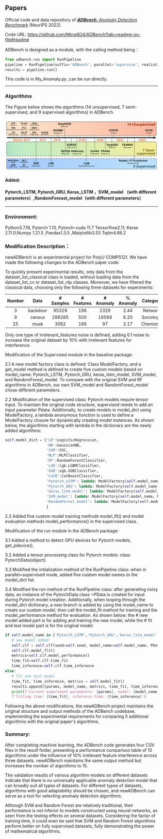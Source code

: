 ##  Papers 
Official code and data repository of [_**ADBench**: Anomaly Detection Benchmark_](https://arxiv.org/abs/2206.09426) (NeurIPS 2022).

Code URL:  https://github.com/Minqi824/ADBench?tab=readme-ov-file#readme

ADBench is designed as a module, with the calling method being：
```python
from adbench.run import RunPipeline
pipeline = RunPipeline(suffix='ADBench', parallel='supervise', realistic_synthetic_mode=None, noise_type='irrelevant_features')
results = pipeline.run()
```  
This code is in My_Anomaly.py ,can be run directly.
****


### Algorithms

The Figure below shows the algorithms (14 unsupervised, 7 semi-supervised, and 9 supervised algorithms) in ADBench.

![Algorithms](figs/Algorithms.png)

#### Added:
#### Pytorch_LSTM, Pytorch_GRU, Keras_LSTM ，SVM_model （with different parameters）,RandomForeast_model（with different parameters）
----

### Environment:
Python3.7.16, Pytorch 1.13, Pytorch-cuda 11.7 Tensorflow2.11, Keras 2.11.0,Numpy 1.21.5 ,Pandas1.3.5 ,Matplotlib3.53 Tqdm4.66.2

### Modification Description：
newADBench is an experimental project for PolyU COMP5121. We have made the following changes to the ADBench paper code:

To quickly present experimental results, only data from the dataset_list_classical class is loaded, without loading data from the dataset_list_cv or dataset_list_nlp classes. Moreover, we have filtered the classical data, choosing only the following three datasets for experiments:

| Number | Data | # Samples | # Features | # Anomaly | % Anomaly | Category |
|:--:|:---:|:---------:|:----------:|:---------:|:---------:|:---:|
|3| backdoor|   95329   |    196     |   2329    |   2.44    | Network|
|9|census|  299285   |    500     |   18568   |   6.20    | Sociology|
|25| musk                                 |   3062    |    166     |    97     |   3.17    | Chemistry   |      

Only one type of irrelevant_features noise is defined, adding 0.1 noise to increase the original dataset by 10% with irrelevant features for interference.

Modification of the Supervised module in the baseline package:

2.1 A new model factory class is defined: Class ModelFactory, and a get_model method is defined to create five custom models based on model_name: Pytorch_LSTM, Pytorch_GRU, keras_lstm_model, SVM_model, and RandomForest_model. To compare with the original SVM and RF algorithms in ADBench, our own SVM_model and RandomForest_model chose different parameters.

2.2 Modification of the supervised class: Pytorch models require tensor input. To maintain the original code structure, supervised needs to add an input parameter Pdata. Additionally, to create models in model_dict using ModelFactory, a lambda anonymous function is used to define a ModelFactory closure for dynamically creating model instances. As shown below, the algorithms starting with lambda in the dictionary are the newly added algorithms:
```python
self.model_dict = {'LR':LogisticRegression,
                   'NB':GaussianNB,
                   'SVM':SVC,
                   'MLP':MLPClassifier,
                   'RF':RandomForestClassifier,
                   'LGB':lgb.LGBMClassifier,
                   'XGB':xgb.XGBClassifier,
                   'CatB':CatBoostClassifier,
                   'Pytorch_LSTM': lambda: ModelFactory(self.model_name, 'LSTM', self.epochs, self.PData).get_model(),
                   'Pytorch_GRU': lambda: ModelFactory(self.model_name, 'GRU', self.epochs, self.PData).get_model(),
                   'keras_lstm_model': lambda: ModelFactory(self.model_name, None, self.epochs, self.PData).get_model(),
                   'SVM_model': lambda: ModelFactory(self.model_name, None, self.epochs, self.PData).get_model(),
                   'RandomForest_model': lambda: ModelFactory(self.model_name, None, self.epochs, self.PData).get_model()
                   }
 ```
2.3 Added five custom model training methods model_flt() and model evaluation methods model_performance() in the supervised class.

Modification of the run module in the ADBench package:

3.1 Added a method to detect GPU devices for Pytorch models, get_pdevice().

3.2 Added a tensor processing class for Pytorch models: class PytorchData(object).

3.3 Modified the initialization method of the RunPipeline class: when in parallel=supervised mode, added five custom model names to the model_dict list.

3.4 Modified the run method of the RunPipeline class: after generating noisy data, an instance of the PytorchData class =PData is created for input during Pytorch model creation. Additionally, when looping through the model_dict dictionary, a new branch is added by using the model_name to create our custom model, then call the model_flt method for training and the model_performance method for evaluation. As shown below: the # new model added part is for adding and training the new model, while the # fit and test model part is for the original model:
```python
if self.model_name in ['Pytorch_LSTM','Pytorch_GRU','keras_lstm_model','SVM_model','RandomForest_model']:
   # new model added
   self.clf = self.clf(seed=self.seed, model_name=self.model_name, PData= PData)
   self.clf.model_flt()
   metrics=self.clf.model_performance()
   time_fit=self.clf.time_fit
   time_inference=self.clf.time_inference
else:
   # fit and test model
   time_fit, time_inference, metrics = self.model_fit()
   results.append([params, model_name, metrics, time_fit, time_inference])
   print(f'Current experiment parameters: {params}, model: {model_name}, metrics: {metrics}, '
   f'fitting time: {time_fit}, inference time: {time_inference}')
```

Following the above modifications, the newADBench project maintains the original structure and output methods of the ADBench codebase, implementing the experimental requirements for comparing 5 additional algorithms with the original paper's algorithms.

### Summary:
After completing machine learning, the ADBench code generates four CSV files in the result folder, presenting a performance comparison table of 10 algorithms under the influence of 10% irrelevant feature interference across three datasets. newADBench maintains the same output method but increases the number of algorithms to 15.

The validation results of various algorithm models on different datasets indicate that there is no universally applicable anomaly detection model that can broadly suit all types of datasets. For different types of datasets, algorithms with good adaptability should be chosen, and newADBench can serve as a tool for selecting anomaly detection algorithms.

Although SVM and Random Forest are relatively traditional, their performance is not inferior to models constructed using neural networks, as seen from the testing effects on several datasets. Considering the factor of training time, it could even be said that SVM and Random Forest algorithms perform better on fully supervised datasets, fully demonstrating the power of mathematical algorithms.
